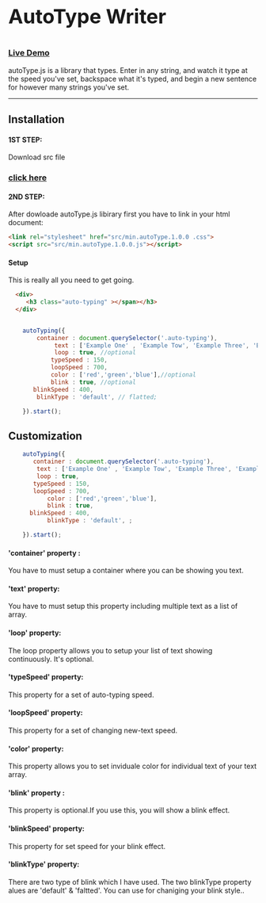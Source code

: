 

<h1 style="font-size:40px">AutoType Writer<h1>

### [Live Demo](https://shantoislam6.github.io/AutoType.js/index.html)

autoType.js is a library that types. Enter in any string, and watch it type at the speed you've set, backspace what it's typed, and begin a new sentence for however many strings you've set.

---

Installation
------------
#### 1ST STEP:
Download src file 

### [click here](https://github.com/shantoislam6/AutoType.js/archive/master.zip)

#### 2ND STEP:
After dowloade autoType.js libirary  first you have to link in your html document:

~~~html
<link rel="stylesheet" href="src/min.autoType.1.0.0 .css">
<script src="src/min.autoType.1.0.0.js"></script>
~~~

#### Setup

This is really all you need to get going.

~~~ html
  <div>
     <h3 class="auto-typing" ></span></h3>
  </div>
~~~

~~~ javascript

  	autoTyping({
		container : document.querySelector('.auto-typing'),
			 text : ['Example One' , 'Example Tow', 'Example Three', 'Example Four' ,'Example More..'],
			 loop : true, //optional
		    typeSpeed : 150,
		    loopSpeed : 700,
			color : ['red','green','blue'],//optional
			blink : true, //optional
	   blinkSpeed : 400,
		blinkType : 'default', // flatted;

	}).start();

~~~






Customization
----

~~~ javascript
	autoTyping({
	   container : document.querySelector('.auto-typing'),
	 	text : ['Example One' , 'Example Tow', 'Example Three', 'Example Four' ,'Example More..'],
		loop : true, 
	   typeSpeed : 150,
	   loopSpeed : 700,
	       color : ['red','green','blue'],
	       blink : true, 
	  blinkSpeed : 400,
           blinkType : 'default', ;

    }).start();
   ~~~
    
    
  #### 'container' property :
  You have to must setup a container where you can be showing you text.
	
  #### 'text' property:
  You have to must setup this property including multiple text as a list of array.
	
  #### 'loop' property:
  The loop property allows you to setup your list of text showing continuously. It's optional.

  #### 'typeSpeed' property:
  This property for a set of auto-typing speed.
	
  #### 'loopSpeed' property:
   This property for a set of changing new-text speed.
	
  #### 'color' property:
  This property allows you to set inviduale color for individual text of your text array.
      
  #### 'blink' property :    
  This property is optional.If you use this, you will show a blink effect.

  #### 'blinkSpeed' property:
  This property for set speed for your blink effect.
	
  #### 'blinkType' property:
  There are two type of blink which I have used. The two blinkType property alues are 'default' & 'faltted'.
  You can use for chaniging your blink style..
	
	
  


